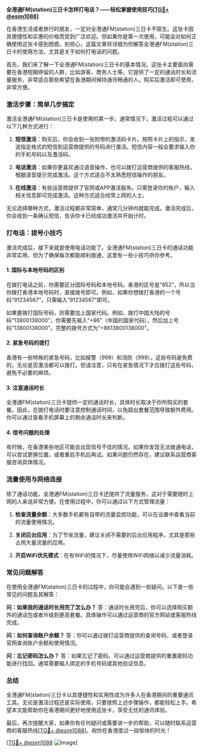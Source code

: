 **全港通FM(station)三日卡怎样打电话？——轻松掌握使用技巧[[TG💪+ @esim1088](https://t.me/s/esim1088)]**

在香港生活或者旅行的朋友，一定对全港通FM(station)三日卡不陌生。这张卡因其便捷性和实惠的价格而受到广泛欢迎。但如果你是第一次使用，可能会对如何正确使用这张卡感到困惑。别担心，这篇文章将详细为你解答全港通FM(station)三日卡的使用方法，尤其是关于如何打电话的问题。

首先，我们来了解一下全港通FM(station)三日卡的基本情况。这张卡主要面向需要在香港短期停留的人群，比如游客、商务人士等。它提供了一定的通话时长和流量服务，非常适合那些希望在香港期间保持通讯畅通的人。购买后激活即可使用，非常方便。

### **激活步骤：简单几步搞定**
激活全港通FM(station)三日卡是使用的第一步。通常情况下，激活过程可以通过以下几种方式进行：

1. **短信激活**：购买后，你会收到一张附带的激活码卡片。按照卡片上的指示，发送指定格式的短信到运营商提供的号码进行激活。短信内容一般会要求输入你的手机号码以及激活码。

2. **电话激活**：如果你更喜欢通过语音操作，也可以拨打运营商提供的客服热线，根据语音提示完成激活。这个方式适合不太熟悉短信操作的朋友。

3. **在线激活**：有些运营商提供了官网或APP激活服务。只需登录你的账户，输入相关信息即可完成激活。这种方式适合经常上网的人士。

无论选择哪种方式，激活过程都非常简单，通常几分钟内就能完成。激活完成后，你会收到一条确认短信，告诉你卡已经成功激活并开始计时。

### **打电话：拨号小技巧**
激活完成后，接下来就是使用电话功能了。全港通FM(station)三日卡的通话功能非常实用，但为了确保每次都能顺利拨通，这里有一些小技巧供你参考。

#### **1. 国际与本地号码的区别**
在拨打电话之前，你需要区分国际号码和本地号码。香港的区号是“852”，所以当你拨打香港本地号码时，直接拨号即可。例如，如果你想拨打香港的一个号码“91234567”，只需输入“91234567”即可。

如果要拨打国际号码，则需要加上国家代码。例如，拨打中国大陆的号码“13800138000”，你需要先输入“+86”（中国的国家代码），然后加上号码“13800138000”。完整的拨号方式为“+8613800138000”。

#### **2. 紧急号码的拨打**
香港有一些特殊的紧急号码，比如报警（999）和消防（999）。这些号码是免费的，无论是否激活都可以拨打。但请注意，只有在紧急情况下才应拨打这些号码，避免不必要的麻烦。

#### **3. 注意通话时长**
全港通FM(station)三日卡提供一定的通话时长，具体时长取决于你所购买的套餐。因此，在拨打电话时要注意控制通话时间，以免超出套餐范围导致额外费用。你可以通过查看手机屏幕上的剩余通话时长来判断。

#### **4. 信号问题的处理**
有时候，在香港某些地区可能会出现信号不佳的情况。如果你发现无法拨通电话，可以尝试更换位置，或者重启手机后再试。如果问题仍然存在，建议联系运营商客服咨询具体情况。

### **流量使用与网络连接**
除了通话功能，全港通FM(station)三日卡还提供了流量服务，这对于需要随时上网的人来说非常方便。在使用过程中，你可以通过以下方式管理流量：

1. **检查流量余额**：大多数手机都有自带的流量监控功能，可以在设置中查看当前的流量使用情况。
   
2. **关闭后台应用**：为了节省流量，建议关闭不需要的后台应用程序，尤其是那些占用大量流量的应用。

3. **开启WiFi优先模式**：在有WiFi的情况下，尽量使用WiFi网络以减少流量消耗。

### **常见问题解答**
在使用全港通FM(station)三日卡的过程中，你可能会遇到一些疑问。以下是一些常见的问题及其解答：

**问：如果我的通话时长用完了怎么办？**
答：通话时长用完后，你可以选择购买额外的通话包或者升级到更高套餐。具体操作可以通过运营商的官方网站或客服热线完成。

**问：如何查询账户余额？**
答：你可以通过拨打运营商提供的查询号码，或者登录官网查询账户余额和使用情况。

**问：忘记密码怎么办？**
答：如果忘记了密码，可以通过运营商提供的重置密码功能进行找回。通常需要输入绑定的手机号码或其他验证信息。

### **总结**
全港通FM(station)三日卡以其便捷性和实用性成为许多人在香港期间的重要通讯工具。无论是激活过程还是实际使用，只要按照上述步骤操作，都能轻松上手。希望本文能帮助你在香港期间更好地使用这张卡，享受无忧的通讯体验。

最后，再次提醒大家，如果你有任何疑问或需要进一步的帮助，可以随时联系运营商的客服热线[[TG💪+ @esim1088](https://t.me/s/esim1088)]。祝你在香港度过一段愉快的时光！

[[TG💪+ @esim1088](https://t.me/s/esim1088) ![Image](https://i.postimg.cc/4NQfJmqS/Snipaste-2025-05-13-00-14-12.png)]